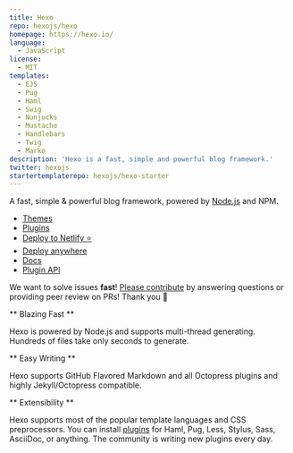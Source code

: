 ```yaml
---
title: Hexo
repo: hexojs/hexo
homepage: https://hexo.io/
language:
  - JavaScript
license:
  - MIT
templates:
  - EJS
  - Pug
  - Haml
  - Swig
  - Nunjucks
  - Mustache
  - Handlebars
  - Twig
  - Marko
description: 'Hexo is a fast, simple and powerful blog framework.'
twitter: hexojs
startertemplaterepo: hexojs/hexo-starter
---
```


A fast, simple & powerful blog framework, powered by [Node.js](https://nodejs.org) and NPM.

+ [Themes](https://hexo.io/themes)
+ [Plugins](https://hexo.io/plugins)
+ [Deploy to Netlify ⭐️](https://hexo.io/docs/deployment#Netlify)
+ [Deploy anywhere](https://hexo.io/docs/deployment)
+ [Docs](https://hexo.io/docs/)
+ [Plugin API](https://hexo.io/api/)

We want to solve issues **fast**! [Please contribute](https://github.com/hexojs/hexo/issues) by answering questions or providing peer review on PRs! Thank you 🤗

** Blazing Fast **

Hexo is powered by Node.js and supports multi-thread generating. Hundreds of files take only seconds to generate.

** Easy Writing **

Hexo supports GitHub Flavored Markdown and all Octopress plugins and highly Jekyll/Octopress compatible.

** Extensibility **

Hexo supports most of the popular template languages and CSS preprocessors. You can install [plugins](https://hexo.io/plugins) for Haml, Pug, Less, Stylus, Sass, AsciiDoc, or anything. The community is writing new plugins every day.
